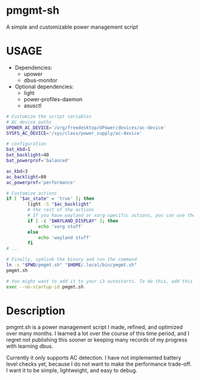 # pmgmt-sh

A simple and customizable power management script

# USAGE

- Dependencies:
  - upower
  - dbus-monitor
- Optional dependencies:
  - light
  - power-profiles-daemon
  - asusctl

```bash
# Customize the script variables
# AC device paths
UPOWER_AC_DEVICE='/org/freedesktop/UPower/devices/ac-device'
SYSFS_AC_DEVICE='/sys/class/power_supply/ac-device'

# configuration
bat_kbd=1
bat_backlight=40
bat_powerprof='balanced'

ac_kbd=3
ac_backlight=80
ac_powerprof='performance'

# Customize actions
if [ "$ac_state" = 'true' ]; then
        light -S "$ac_backlight"
        # the rest of the actions
        # If you have wayland or xorg-specific actions, you can use the following:
        if [ -z "$WAYLAND_DISPLAY" ]; then
            echo 'xorg stuff'
        else
            echo 'wayland stuff'
        fi
# ...
```

```bash
# Finally, symlink the binary and run the command
ln -s "$PWD/pmgmt.sh" "$HOME/.local/bin/pmgmt.sh"
pmgmt.sh

# You might want to add it to your i3 autostarts. To do this, add this in your "$XDG_CONFIG_HOME/i3/config"
exec --no-startup-id pmgmt.sh
```

# Description

pmgmt.sh is a power management script I made, refined, and optimized over many months. I learned a lot over the course of this time period, and I regret not publishing this sooner or keeping many records of my progress with learning dbus.

Currently it only supports AC detection. I have not implemented battery level checks yet, because I do not want to make the performance trade-off. I want it to be simple, lightweight, and easy to debug.
